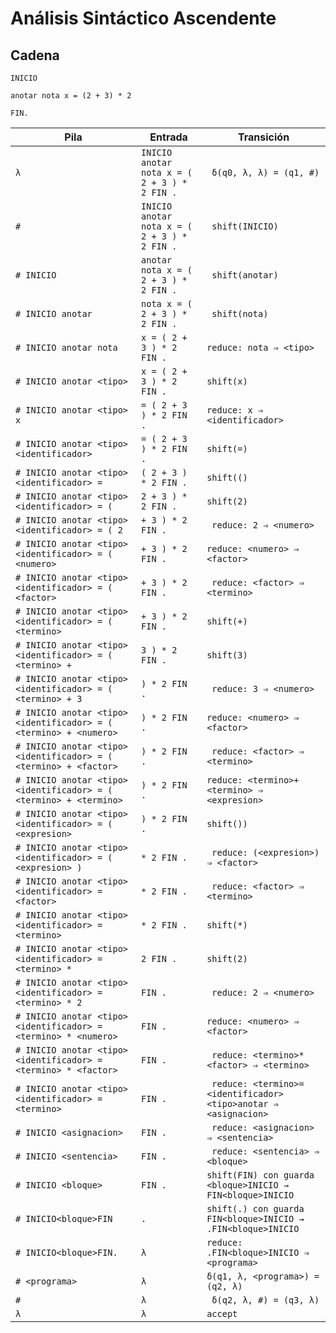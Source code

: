 # Análisis Sintáctico Ascendente 

## Cadena
```
INICIO

anotar nota x = (2 + 3) * 2

FIN.
```

| Pila																		| Entrada											| Transición															|
| ------------------------------------------------------------------------- | ------------------------------------------------- | --------------------------------------------------------------------- |
| ```λ```																	| ```INICIO anotar nota x = ( 2 + 3 ) * 2 FIN . ```	|``` δ(q0, λ, λ) = (q1, #)```											|
| ```#```																	| ```INICIO anotar nota x = ( 2 + 3 ) * 2 FIN . ```	|``` shift(INICIO)```													|
| ```# INICIO ```															| ```anotar nota x = ( 2 + 3 ) * 2 FIN .```			|``` shift(anotar)```													|
| ```# INICIO anotar```														| ```nota x = ( 2 + 3 ) * 2 FIN . ```				|``` shift(nota)```														|
| ```# INICIO anotar nota ```												| ```x = ( 2 + 3 ) * 2 FIN .```						|``` reduce: nota ⇒ <tipo> ```											|
| ```# INICIO anotar <tipo> ```												| ```x = ( 2 + 3 ) * 2 FIN .```						|``` shift(x) ```														|
| ```# INICIO anotar <tipo> x ```											| ```= ( 2 + 3 ) * 2 FIN .```						|``` reduce: x ⇒ <identificador> ```									|
| ```# INICIO anotar <tipo> <identificador> ```								| ```= ( 2 + 3 ) * 2 FIN .```						|``` shift(=) ```														|
| ```# INICIO anotar <tipo> <identificador> = ```							| ```( 2 + 3 ) * 2 FIN .```							|``` shift(() ```														|
| ```# INICIO anotar <tipo> <identificador> = ( ```							| ```2 + 3 ) * 2 FIN .```							|``` shift(2) ```														|
| ```# INICIO anotar <tipo> <identificador> = ( 2 ```						| ```+ 3 ) * 2 FIN .```								|``` reduce: 2 ⇒ <numero>```											|
| ```# INICIO anotar <tipo> <identificador> = ( <numero>```					| ```+ 3 ) * 2 FIN .```								|``` reduce: <numero> ⇒ <factor> ```									|
| ```# INICIO anotar <tipo> <identificador> = ( <factor>```					| ```+ 3 ) * 2 FIN .```								|``` reduce: <factor> ⇒ <termino>```									|
| ```# INICIO anotar <tipo> <identificador> = ( <termino> ```				| ```+ 3 ) * 2 FIN .```								|``` shift(+) ```														|
| ```# INICIO anotar <tipo> <identificador> = ( <termino> + ```				| ```3 ) * 2 FIN .```								|``` shift(3) ```														|
| ```# INICIO anotar <tipo> <identificador> = ( <termino> + 3 ```			| ```) * 2 FIN .```									|``` reduce: 3 ⇒ <numero>```											|
| ```# INICIO anotar <tipo> <identificador> = ( <termino> + <numero>```		| ```) * 2 FIN .```									|``` reduce: <numero> ⇒ <factor> ```									|
| ```# INICIO anotar <tipo> <identificador> = ( <termino> + <factor>```		| ```) * 2 FIN .```									|``` reduce: <factor> ⇒ <termino>```									|
| ```# INICIO anotar <tipo> <identificador> = ( <termino> + <termino> ```	| ```) * 2 FIN .```									|``` reduce: <termino>+<termino> ⇒ <expresion> ```						|
| ```# INICIO anotar <tipo> <identificador> = ( <expresion> ```				| ```) * 2 FIN .```									|``` shift()) ```														|
| ```# INICIO anotar <tipo> <identificador> = ( <expresion> ) ```			| ```* 2 FIN .```									|``` reduce: (<expresion>) ⇒ <factor>```								|
| ```# INICIO anotar <tipo> <identificador> = <factor>```					| ```* 2 FIN .```									|``` reduce: <factor> ⇒ <termino>```									|
| ```# INICIO anotar <tipo> <identificador> = <termino> ```					| ```* 2 FIN .```									|``` shift(*) ```														|
| ```# INICIO anotar <tipo> <identificador> = <termino> * ```				| ```2 FIN .```										|``` shift(2) ```														|
| ```# INICIO anotar <tipo> <identificador> = <termino> * 2 ```				| ```FIN .```										|``` reduce: 2 ⇒ <numero>```											|
| ```# INICIO anotar <tipo> <identificador> = <termino> * <numero>```		| ```FIN .```										|``` reduce: <numero> ⇒ <factor> ```									|
| ```# INICIO anotar <tipo> <identificador> = <termino> * <factor>```		| ```FIN .```										|``` reduce: <termino>*<factor> ⇒ <termino>```							|
| ```# INICIO anotar <tipo> <identificador> = <termino> ```					| ```FIN .```										|``` reduce: <termino>=<identificador><tipo>anotar ⇒ <asignacion>```	|
| ```# INICIO <asignacion>```												| ```FIN .```										|``` reduce: <asignacion> ⇒ <sentencia>```								|
| ```# INICIO <sentencia> ```												| ```FIN .```										|``` reduce: <sentencia> ⇒ <bloque>```									|
| ```# INICIO <bloque>```													| ```FIN .```										|``` shift(FIN) con guarda <bloque>INICIO → FIN<bloque>INICIO ```		|
| ```# INICIO<bloque>FIN```													| ```.```											|``` shift(.) con guarda FIN<bloque>INICIO → .FIN<bloque>INICIO ```		|
| ```# INICIO<bloque>FIN. ```												| ```λ```											|``` reduce: .FIN<bloque>INICIO ⇒ <programa> ```						|
| ```# <programa> ```														| ```λ```											|``` δ(q1, λ, <programa>) = (q2, λ) ```									|
| ```#```																	| ```λ```											|``` δ(q2, λ, #) = (q3, λ)```											|
| ```λ```																	| ```λ```											|``` accept ```															|
